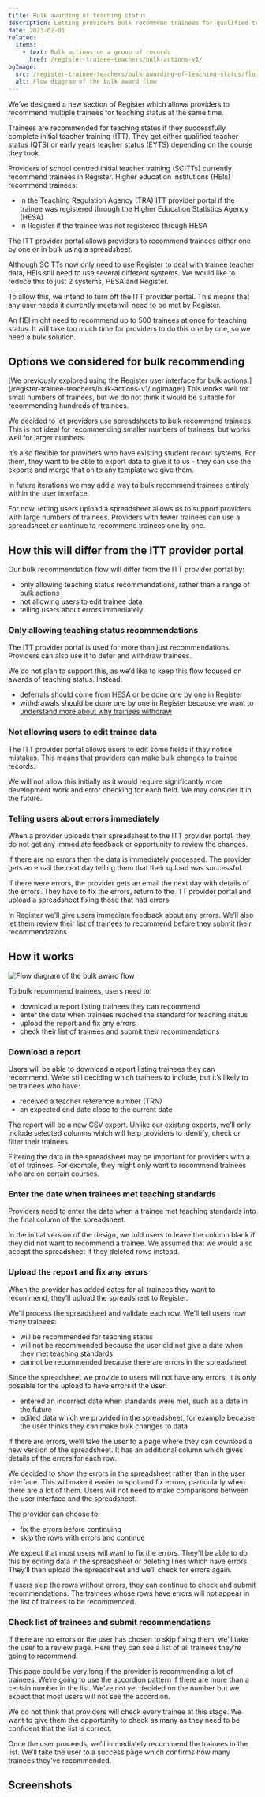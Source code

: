 ```yaml
---
title: Bulk awarding of teaching status
description: Letting providers bulk recommend trainees for qualified teacher status or early years teacher status.
date: 2023-02-01
related:
  items:
    - text: Bulk actions on a group of records
      href: /register-trainee-teachers/bulk-actions-v1/
ogImage:
  src: /register-trainee-teachers/bulk-awarding-of-teaching-status/flow-diagram.png
  alt: Flow diagram of the bulk award flow
---
```




We’ve designed a new section of Register which allows providers to recommend multiple trainees for teaching status at the same time. 

Trainees are recommended for teaching status if they successfully complete initial teacher training (ITT). They get either qualified teacher status (QTS) or early years teacher status (EYTS) depending on the course they took.

Providers of school centred initial teacher training (SCITTs) currently recommend trainees in Register. Higher education institutions (HEIs) recommend trainees:

- in the Teaching Regulation Agency (TRA) ITT provider portal if the trainee was registered through the Higher Education Statistics Agency (HESA)
- in Register if the trainee was not registered through HESA

The ITT provider portal allows providers to recommend trainees either one by one or in bulk using a spreadsheet. 

Although SCITTs now only need to use Register to deal with trainee teacher data, HEIs still need to use several different systems. We would like to reduce this to just 2 systems, HESA and Register. 

To allow this, we intend to turn off the ITT provider portal. This means that any user needs it currently meets will need to be met by Register.

An HEI might need to recommend up to 500 trainees at once for teaching status. It will take too much time for providers to do this one by one, so we need a bulk solution.

## Options we considered for bulk recommending

[We previously explored using the Register user interface for bulk actions.](/register-trainee-teachers/bulk-actions-v1/
ogImage:) This works well for small numbers of trainees, but we do not think it would be suitable for recommending hundreds of trainees.

We decided to let providers use spreadsheets to bulk recommend trainees. This is not ideal for recommending smaller numbers of trainees, but works well for larger numbers. 

It’s also flexible for providers who have existing student record systems. For them, they want to be able to export data to give it to us - they can use the exports and merge that on to any template we give them.

In future iterations we may add a way to bulk recommend trainees entirely within the user interface. 

For now, letting users upload a spreadsheet allows us to support providers with large numbers of trainees. Providers with fewer trainees can use a spreadsheet or continue to recommend trainees one by one.

## How this will differ from the ITT provider portal

Our bulk recommendation flow will differ from the ITT provider portal by:

- only allowing teaching status recommendations, rather than a range of bulk actions
- not allowing users to edit trainee data
- telling users about errors immediately

### Only allowing teaching status recommendations

The ITT provider portal is used for more than just recommendations. Providers can also use it to defer and withdraw trainees. 

We do not plan to support this, as we’d like to keep this flow focused on awards of teaching status. Instead: 

- deferrals should come from HESA or be done one by one in Register
- withdrawals should be done one by one in Register because we want to [understand more about why trainees withdraw](/register-trainee-teachers/collecting-more-useful-information-about-why-trainees-withdraw/)

### Not allowing users to edit trainee data

The ITT provider portal allows users to edit some fields if they notice mistakes. This means that providers can make bulk changes to trainee records. 

We will not allow this initially as it would require significantly more development work and error checking for each field. We may consider it in the future.

### Telling users about errors immediately

When a provider uploads their spreadsheet to the ITT provider portal, they do not get any immediate feedback or opportunity to review the changes. 

If there are no errors then the data is immediately processed. The provider gets an email the next day telling them that their upload was successful.

If there were errors, the provider gets an email the next day with details of the errors. They have to fix the errors, return to the ITT provider portal and upload a spreadsheet fixing those that had errors.

In Register we’ll give users immediate feedback about any errors. We’ll also let them review their list of trainees to recommend before they submit their recommendations.

## How it works

![Flow diagram of the bulk award flow](flow-diagram.png)

To bulk recommend trainees, users need to:

- download a report listing trainees they can recommend
- enter the date when trainees reached the standard for teaching status
- upload the report and fix any errors
- check their list of trainees and submit their recommendations

### Download a report

Users will be able to download a report listing trainees they can recommend. We’re still deciding which trainees to include, but it’s likely to be trainees who have: 

- received a teacher reference number (TRN)
- an expected end date close to the current date

The report will be a new CSV export. Unlike our existing exports, we’ll only include selected columns which will help providers to identify, check or filter their trainees. 

Filtering the data in the spreadsheet may be important for providers with a lot of trainees. For example, they might only want to recommend trainees who are on certain courses.

### Enter the date when trainees met teaching standards

Providers need to enter the date when a trainee met teaching standards into the final column of the spreadsheet.

In the initial version of the design, we told users to leave the column blank if they did not want to recommend a trainee. We assumed that we would also accept the spreadsheet if they deleted rows instead.

### Upload the report and fix any errors

When the provider has added dates for all trainees they want to recommend, they’ll upload the spreadsheet to Register. 

We’ll process the spreadsheet and validate each row. We’ll tell users how many trainees:

- will be recommended for teaching status
- will not be recommended because the user did not give a date when they met teaching standards
- cannot be recommended because there are errors in the spreadsheet

Since the spreadsheet we provide to users will not have any errors, it is only possible for the upload to have errors if the user:

- entered an incorrect date when standards were met, such as a date in the future
- edited data which we provided in the spreadsheet, for example because the user thinks they can make bulk changes to data

If there are errors, we’ll take the user to a page where they can download a new version of the spreadsheet. It has an additional column which gives details of the errors for each row.

We decided to show the errors in the spreadsheet rather than in the user interface. This will make it easier to spot and fix errors, particularly when there are a lot of them. Users will not need to make comparisons between the user interface and the spreadsheet.
 
The provider can choose to: 

- fix the errors before continuing
- skip the rows with errors and continue

We expect that most users will want to fix the errors. They’ll be able to do this by editing data in the spreadsheet or deleting lines which have errors. They’ll then upload the spreadsheet and we’ll check for errors again.

If users skip the rows without errors, they can continue to check and submit recommendations. The trainees whose rows have errors will not appear in the list of trainees to be recommended.

### Check list of trainees and submit recommendations

If there are no errors or the user has chosen to skip fixing them, we’ll take the user to a review page. Here they can see a list of all trainees they’re going to recommend. 

This page could be very long if the provider is recommending a lot of trainees. We’re going to use the accordion pattern if there are more than a certain number in the list. We’ve not yet decided on the number but we expect that most users will not see the accordion. 

We do not think that providers will check every trainee at this stage. We want to give them the opportunity to check as many as they need to be confident that the list is correct.

Once the user proceeds, we’ll immediately recommend the trainees in the list. We’ll take the user to a success page which confirms how many trainees they’ve recommended.

## Screenshots
